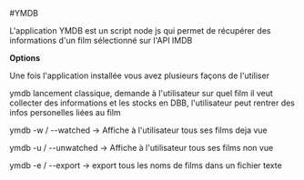 #YMDB

L'application YMDB est un script node js qui permet de récupérer des informations d'un film sélectionné sur l'API IMDB

**Options**

Une fois l'application installée vous avez plusieurs façons de l'utiliser

ymdb lancement classique, demande à l'utilisateur sur quel film il veut collecter des informations et les stocks en DBB, l'utilisateur peut rentrer des infos personelles liées au film

ymdb -w / --watched -> Affiche à l'utilisateur tous ses films deja vue

ymdb -u / --unwatched -> Affiche à l'utilisateur tous ses films non vue

ymdb -e / --export -> export tous les noms de films dans un fichier texte
